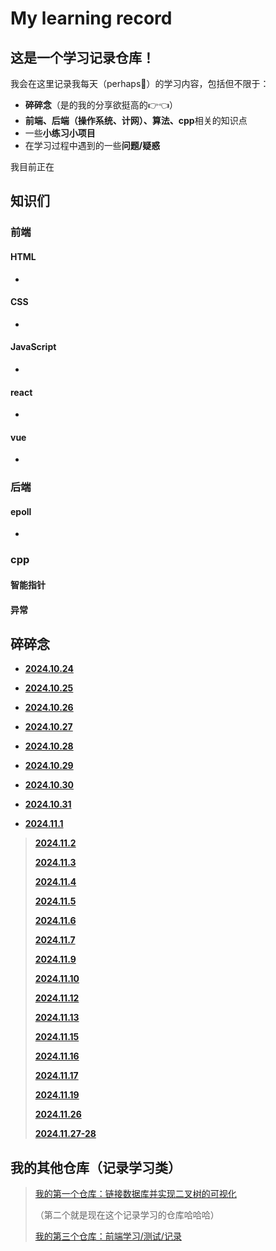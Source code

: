 # My learning record
## 这是一个学习记录仓库！

我会在这里记录我每天（perhaps🤪）的学习内容，包括但不限于：

+ **碎碎念**（是的我的分享欲挺高的👉👈）
+ **前端、后端（操作系统、计网）、算法、cpp**相关的知识点
+ 一些**小练习小项目**
+ 在学习过程中遇到的一些**问题/疑惑**

我目前正在

## 知识们

### 前端
#### HTML
* 

#### CSS
* 

#### JavaScript
* 

#### react
* 

#### vue
* 

### 后端
#### epoll
* 

### cpp
#### 智能指针


#### 异常


## 碎碎念
* [**2024.10.24**](https://github.com/EthanQC/My-LearningHub-StudyJourney-with-cpp/blob/ec772867ff580e1615e77de30024a9ebc0762347/2024.10.24/today%20's%20learning%20record.md)

* [**2024.10.25**](https://github.com/EthanQC/My-LearningHub-StudyJourney-with-cpp/blob/751840b2097055f959e36822e1065e88642199d5/2024.10.25/learning%20record.md)
* [**2024.10.26**](https://github.com/EthanQC/My-LearningHub-StudyJourney-with-cpp/blob/a859074be0d75503d0948496e26885b5e4f08dd3/2024.10.26/learning%20record.md)
* [**2024.10.27**](https://github.com/EthanQC/My-LearningHub-StudyJourney-with-cpp/blob/a128f18fd4a18f901a2e02a320879dc684fa581f/2024.10.27/learning%20record.md)
* [**2024.10.28**](https://github.com/EthanQC/My-LearningHub-StudyJourney-with-cpp/blob/ab8049e5a5e5ceaf470277d68853b49c189cdc21/2024.10.28/learning%20record.md)
* [**2024.10.29**](https://github.com/EthanQC/My-LearningHub-StudyJourney-with-cpp/blob/aac150575bf6a2d0b0b3e389502478c0d13e4950/2024.10.29/learning%20record.md)
* [**2024.10.30**](https://github.com/EthanQC/My-LearningHub-StudyJourney-with-cpp/blob/18305ffc061c2604a56f01988b02848a3d924426/2024.10.30/learning%20record.md)
* [**2024.10.31**](https://github.com/EthanQC/My-LearningHub-StudyJourney-with-cpp/blob/005390f4e7a46c2389f095ef7bf1adebf6882d50/2024.10.31/learning%20record.md)
* [**2024.11.1**](https://github.com/EthanQC/My-LearningHub-StudyJourney-with-cpp/blob/62ae010a2c4789e29c90d4d60f12ba805e1115b4/2024.11.1/learning%20record.md)
>[**2024.11.2**](https://github.com/EthanQC/My-LearningHub-StudyJourney-with-cpp/blob/007e906478f31c212ff420c8d6dd5889cdabd9a4/2024.11.2/learning%20record.md)
>
>[**2024.11.3**](https://github.com/EthanQC/My-LearningHub-StudyJourney-with-cpp/blob/566c7e7c79747fe28850373445f18e658201ec93/2024.11.3/learning%20record.md)
>
>[**2024.11.4**](https://github.com/EthanQC/My-LearningHub-StudyJourney-with-cpp/blob/76fae2c91974eae254e7d4f1b2c19ad88b182057/2024.11.4/learning%20record.md)
>
>[**2024.11.5**](https://github.com/EthanQC/My-LearningHub-StudyJourney-with-cpp/blob/6e2f7b5f052c894ce90c952724d21178b6b87022/2024.11.5/learning%20record.md)
>
>[**2024.11.6**](https://github.com/EthanQC/My-LearningHub-StudyJourney-with-cpp/blob/a70603b5c2c43379d64526794526f453e10229bf/2024.11.6/learning-record.md)
>
>[**2024.11.7**](https://github.com/EthanQC/My-LearningHub-StudyJourney-with-cpp/blob/25938cd5d081e3cda1229c432c233a84ee76b8d6/2024.11.7/learning-record.md)
>
>[**2024.11.9**](https://github.com/EthanQC/My-LearningHub-StudyJourney-with-cpp/blob/0b53b4d4ac0334b7d54a18f336da882267211f67/2024.11.9/learning-record.md)
>
>[**2024.11.10**](https://github.com/EthanQC/My-LearningHub-StudyJourney-with-cpp/blob/e22ff82bef9fa38ba0ae597954cf01d4723707c9/2024.11.10/learning-record.md)
>
>[**2024.11.12**](https://github.com/EthanQC/My-LearningHub-StudyJourney-with-cpp/blob/2670f28837a2dbed098d98d432c05918bfbad68f/2024.11.12/learning%20record.md)
>
>[**2024.11.13**](https://github.com/EthanQC/My-LearningHub-StudyJourney-with-cpp/blob/f74f23139d1812cd049350b2582a8ef2c1decc5e/2024.11.13/learning%20record.md)
>
>[**2024.11.15**](https://github.com/EthanQC/My-LearningHub-StudyJourney-with-cpp/blob/bb8a0d1644ef090c3c3fc57e6434a45494a2328c/2024.11.15/learning-record.md)
>
>[**2024.11.16**](https://github.com/EthanQC/My-LearningHub-StudyJourney-with-cpp/blob/059dac5f0f6cf85e68eb714d30960731fcbeba83/2024.11.16/learning-record.md)
>
>[**2024.11.17**](https://github.com/EthanQC/My-LearningHub-StudyJourney-with-cpp/blob/55200dff08da4481f8e26f0e51d2ee0fa56af4ee/2024.11.17/learning-record.md)
>
>[**2024.11.19**](https://github.com/EthanQC/My-LearningHub-StudyJourney-with-cpp/blob/a4d92acbc8978159ceeca7d812cb3e5881734346/2024.11.19/learning-record.md)
>
>[**2024.11.26**](https://github.com/EthanQC/My-LearningHub-StudyJourney-with-cpp/blob/41bffa5e83a35fd62fc10f4ad114c66b2cee5cc4/2024.11.26/learning-record.md)
>
>[**2024.11.27-28**](https://github.com/EthanQC/My-LearningHub-StudyJourney-with-cpp/blob/a005167ea963596b2016e74b1bfab9792aa07d13/2024.11.27-28/learning-record.md)

## 我的其他仓库（记录学习类）
>[我的第一个仓库：链接数据库并实现二叉树的可视化](https://github.com/EthanQC/using-cpp-and-MySQL-to-implement-the-visualization-of-a-binary-tree)
>
>（第二个就是现在这个记录学习的仓库哈哈哈）
>
>[我的第三个仓库：前端学习/测试/记录](https://github.com/EthanQC/my-test-page-website)
